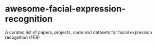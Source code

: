 # awesome-facial-expression-recognition
A curated list of papers, projects, code and datasets for facial expression recognition (FER)

